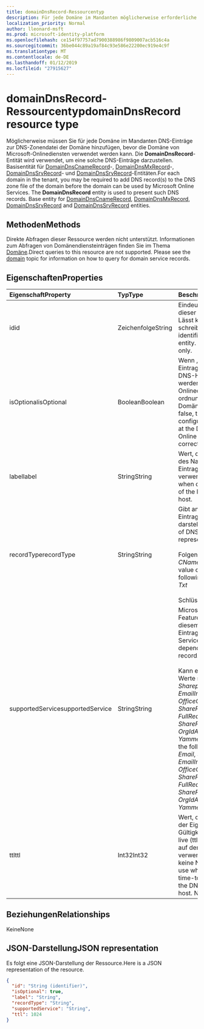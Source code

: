 ```yaml
---
title: domainDnsRecord-Ressourcentyp
description: Für jede Domäne im Mandanten möglicherweise erforderliche DNS-Einträge in die DNS-Zonendatei der Domäne hinzufügen, bevor die Domäne von Microsoft Online Services verwendet werden kann. Die Entität **DomainDnsRecord** wird verwendet, um diese DNS-Einträge vorhanden. Basis Entität für DomainDnsCnameRecord, DomainDnsMxRecord, DomainDnsSrvRecord und DomainDnsSrvRecord-Entitäten.
localization_priority: Normal
author: lleonard-msft
ms.prod: microsoft-identity-platform
ms.openlocfilehash: ce154f97757ad7900388986f9809007acb516c4a
ms.sourcegitcommit: 36be044c89a19af84c93e586e22200ec919e4c9f
ms.translationtype: MT
ms.contentlocale: de-DE
ms.lasthandoff: 01/12/2019
ms.locfileid: "27915627"
---
```

# <a name="domaindnsrecord-resource-type"></a><span data-ttu-id="f01b6-105">domainDnsRecord-Ressourcentyp</span><span class="sxs-lookup"><span data-stu-id="f01b6-105">domainDnsRecord resource type</span></span>

<span data-ttu-id="f01b6-p102">Möglicherweise müssen Sie für jede Domäne im Mandanten DNS-Einträge zur DNS-Zonendatei der Domäne hinzufügen, bevor die Domäne von Microsoft-Onlinediensten verwendet werden kann. Die **DomainDnsRecord**-Entität wird verwendet, um eine solche DNS-Einträge darzustellen. Basisentität für [DomainDnsCnameRecord](domaindnscnamerecord.md)-, [DomainDnsMxRecord](domaindnsmxrecord.md)-, [DomainDnsSrvRecord](domaindnssrvrecord.md)- und [DomainDnsSrvRecord](domaindnssrvrecord.md)-Entitäten.</span><span class="sxs-lookup"><span data-stu-id="f01b6-p102">For each domain in the tenant, you may be required to add DNS record(s) to the DNS zone file of the domain before the domain can be used by Microsoft Online Services. The **DomainDnsRecord** entity is used to present such DNS records. Base entity for [DomainDnsCnameRecord](domaindnscnamerecord.md), [DomainDnsMxRecord](domaindnsmxrecord.md), [DomainDnsSrvRecord](domaindnssrvrecord.md) and [DomainDnsSrvRecord](domaindnssrvrecord.md) entities.</span></span>

## <a name="methods"></a><span data-ttu-id="f01b6-109">Methoden</span><span class="sxs-lookup"><span data-stu-id="f01b6-109">Methods</span></span>
<span data-ttu-id="f01b6-p103">Direkte Abfragen dieser Ressource werden nicht unterstützt. Informationen zum Abfragen von Domänendiensteinträgen finden Sie im Thema [Domäne](domain.md).</span><span class="sxs-lookup"><span data-stu-id="f01b6-p103">Direct queries to this resource are not supported. Please see the [domain](domain.md) topic for information on how to query for domain service records.</span></span>

## <a name="properties"></a><span data-ttu-id="f01b6-112">Eigenschaften</span><span class="sxs-lookup"><span data-stu-id="f01b6-112">Properties</span></span>
| <span data-ttu-id="f01b6-113">Eigenschaft</span><span class="sxs-lookup"><span data-stu-id="f01b6-113">Property</span></span>     | <span data-ttu-id="f01b6-114">Typ</span><span class="sxs-lookup"><span data-stu-id="f01b6-114">Type</span></span>   |<span data-ttu-id="f01b6-115">Beschreibung</span><span class="sxs-lookup"><span data-stu-id="f01b6-115">Description</span></span>|
|:---------------|:--------|:----------|
|<span data-ttu-id="f01b6-116">id</span><span class="sxs-lookup"><span data-stu-id="f01b6-116">id</span></span>|<span data-ttu-id="f01b6-117">Zeichenfolge</span><span class="sxs-lookup"><span data-stu-id="f01b6-117">String</span></span>| <span data-ttu-id="f01b6-p104">Eindeutiger Bezeichner, der dieser Entität zugewiesen ist. Lässt keine Nullwerte zu, schreibgeschützt.</span><span class="sxs-lookup"><span data-stu-id="f01b6-p104">Unique identifier assigned to this entity. Not nullable, Read-only.</span></span>|
|<span data-ttu-id="f01b6-120">isOptional</span><span class="sxs-lookup"><span data-stu-id="f01b6-120">isOptional</span></span>|<span data-ttu-id="f01b6-121">Boolean</span><span class="sxs-lookup"><span data-stu-id="f01b6-121">Boolean</span></span>| <span data-ttu-id="f01b6-122">Wenn „false“, muss dieser Eintrag vom Kunden auf dem DNS-Host konfiguriert werden, damit Microsoft-Onlinedienste ordnungsgemäß mit der Domäne funktionieren.</span><span class="sxs-lookup"><span data-stu-id="f01b6-122">If false, this record must be configured by the customer at the DNS host for Microsoft Online Services to operate correctly with the domain.</span></span> |
|<span data-ttu-id="f01b6-123">label</span><span class="sxs-lookup"><span data-stu-id="f01b6-123">label</span></span>|<span data-ttu-id="f01b6-124">String</span><span class="sxs-lookup"><span data-stu-id="f01b6-124">String</span></span>| <span data-ttu-id="f01b6-125">Wert, der beim Konfigurieren des Namens des DNS-Eintrags auf dem DNS-Host verwendet wird.</span><span class="sxs-lookup"><span data-stu-id="f01b6-125">Value used when configuring the name of the DNS record at the DNS host.</span></span> |
|<span data-ttu-id="f01b6-126">recordType</span><span class="sxs-lookup"><span data-stu-id="f01b6-126">recordType</span></span>|<span data-ttu-id="f01b6-127">String</span><span class="sxs-lookup"><span data-stu-id="f01b6-127">String</span></span>| <span data-ttu-id="f01b6-128">Gibt an, welche Art von DNS-Eintrag diese Entität darstellt.</span><span class="sxs-lookup"><span data-stu-id="f01b6-128">Indicates what type of DNS record this entity represents.</span></span></br></br><span data-ttu-id="f01b6-129">Folgende Werte sind möglich: *CName*, *Mx*, *Srv*, *Txt*</span><span class="sxs-lookup"><span data-stu-id="f01b6-129">The value can be one of the following: *CName*, *Mx*, *Srv*, *Txt*</span></span></br></br><span data-ttu-id="f01b6-130">Schlüssel</span><span class="sxs-lookup"><span data-stu-id="f01b6-130">Key</span></span> |
|<span data-ttu-id="f01b6-131">supportedService</span><span class="sxs-lookup"><span data-stu-id="f01b6-131">supportedService</span></span>|<span data-ttu-id="f01b6-132">String</span><span class="sxs-lookup"><span data-stu-id="f01b6-132">String</span></span>| <span data-ttu-id="f01b6-133">Microsoft-Onlinedienst oder Feature mit Abhängigkeit von diesem DNS-Eintrag.</span><span class="sxs-lookup"><span data-stu-id="f01b6-133">Microsoft Online Service or feature that has a dependency on this DNS record.</span></span></br></br><span data-ttu-id="f01b6-134">Kann einer der folgenden Werte sein: **null**, *Email*, *Sharepoint*, *EmailInternalRelayOnly*, *OfficeCommunicationsOnline*, *SharePointDefaultDomain*, *FullRedelegation*, *SharePointPublic*, *OrgIdAuthentication*, *Yammer*, *Intune*</span><span class="sxs-lookup"><span data-stu-id="f01b6-134">Can be one of the following values: **null**, *Email*, *Sharepoint*, *EmailInternalRelayOnly*, *OfficeCommunicationsOnline*, *SharePointDefaultDomain*, *FullRedelegation*, *SharePointPublic*, *OrgIdAuthentication*, *Yammer*, *Intune*</span></span>|
|<span data-ttu-id="f01b6-135">ttl</span><span class="sxs-lookup"><span data-stu-id="f01b6-135">ttl</span></span>|<span data-ttu-id="f01b6-136">Int32</span><span class="sxs-lookup"><span data-stu-id="f01b6-136">Int32</span></span>| <span data-ttu-id="f01b6-p105">Wert, der beim Konfigurieren der Eigenschaft für die Gültigkeitsdauer (time-to-live (ttl)) des DNS-Eintrags auf dem DNS-Host verwendet werden soll. Lässt keine Nullwerte zu.</span><span class="sxs-lookup"><span data-stu-id="f01b6-p105">Value to use when configuring the time-to-live (ttl) property of the DNS record at the DNS host. Not nullable</span></span> |

## <a name="relationships"></a><span data-ttu-id="f01b6-139">Beziehungen</span><span class="sxs-lookup"><span data-stu-id="f01b6-139">Relationships</span></span>
<span data-ttu-id="f01b6-140">Keine</span><span class="sxs-lookup"><span data-stu-id="f01b6-140">None</span></span>

## <a name="json-representation"></a><span data-ttu-id="f01b6-141">JSON-Darstellung</span><span class="sxs-lookup"><span data-stu-id="f01b6-141">JSON representation</span></span>
<span data-ttu-id="f01b6-142">Es folgt eine JSON-Darstellung der Ressource.</span><span class="sxs-lookup"><span data-stu-id="f01b6-142">Here is a JSON representation of the resource.</span></span>

<!-- {
  "blockType": "resource",
  "baseType": "microsoft.graph.entity",
  "optionalProperties": [

  ],
  "@odata.type": "microsoft.graph.domainDnsRecord"
}-->

```json
{
  "id": "String (identifier)",
  "isOptional": true,
  "label": "String",
  "recordType": "String",
  "supportedService": "String",
  "ttl": 1024
}

```

<!-- uuid: 8fcb5dbc-d5aa-4681-8e31-b001d5168d79
2015-10-25 14:57:30 UTC -->
<!-- {
  "type": "#page.annotation",
  "description": "domainDnsRecord resource",
  "keywords": "",
  "section": "documentation",
  "tocPath": ""
}-->
